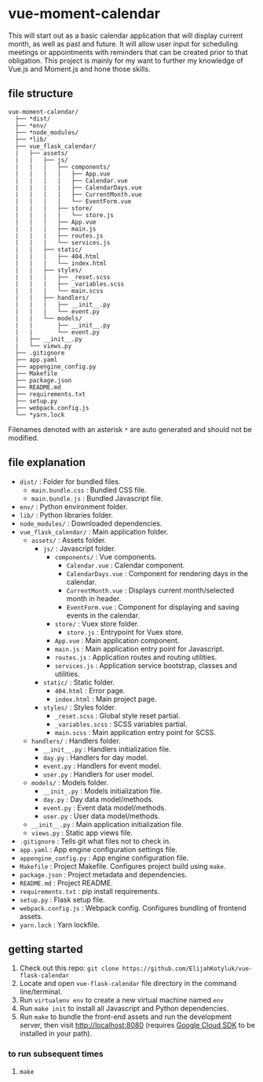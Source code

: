 # vue-moment-calendar

This will start out as a basic calendar application that will display current month, as well as past and future. It will allow user input for scheduling meetings or appointments with reminders that can be created prior to that obligation. This project is mainly for my want to further my knowledge of Vue.js and Moment.js and hone those skills.

## file structure

```
vue-moment-calendar/
  ├── *dist/
  ├── *env/
  ├── *node_modules/
  ├── *lib/
  ├── vue_flask_calendar/
  |   ├── assets/
  |   |   ├── js/
  |   |   |   ├── components/
  |   |   |   |   ├── App.vue
  |   |   |   |   ├── Calendar.vue
  |   |   |   |   ├── CalendarDays.vue
  |   |   |   |   ├── CurrentMonth.vue
  |   |   |   |   └── EventForm.vue
  |   |   |   ├── store/
  |   |   |   |   └── store.js
  |   |   |   ├── App.vue
  |   |   |   ├── main.js
  |   |   |   ├── routes.js
  |   |   |   └── services.js
  |   |   ├── static/
  |   |   |   ├── 404.html
  |   |   |   └── index.html
  |   |   ├── styles/
  |   |   |   ├── _reset.scss
  |   |   |   ├── _variables.scss
  |   |   |   └── main.scss
  |   |   ├── handlers/
  |   |   |   ├── __init__.py
  |   |   |   └── event.py
  |   |   └── models/
  |   |       ├── __init__.py
  |   |       └── event.py
  |   ├── __init__.py
  |   └── views.py
  ├── .gitignore
  ├── app.yaml
  ├── appengine_config.py
  ├── Makefile
  ├── package.json
  ├── README.md
  ├── requirements.txt
  ├── setup.py
  ├── webpack.config.js
  └── *yarn.lock

```

Filenames denoted with an asterisk `*` are auto generated and should not be modified.

## file explanation

- `dist/` : Folder for bundled files.
  - `main.bundle.css` : Bundled CSS file.
  - `main.bundle.js` : Bundled Javascript file.
- `env/` : Python environment folder.
- `lib/` : Python libraries folder.
- `node_modules/` : Downloaded dependencies.
- `vue_flask_calendar/` : Main application folder.
  - `assets/` : Assets folder.
    - `js/` : Javascript folder.
      - `components/` : Vue components.
        - `Calendar.vue` : Calendar component.
        - `CalendarDays.vue` : Component for rendering days in the calendar.
        - `CurrentMonth.vue` : Displays current month/selected month in header.
        - `EventForm.vue` : Component for displaying and saving events in the calendar.
      - `store/` : Vuex store folder.
        - `store.js` : Entrypoint for Vuex store.
      - `App.vue` : Main application component.
      - `main.js` : Main application entry point for Javascript.
      - `routes.js` : Application routes and routing utilities.
      - `services.js` : Application service bootstrap, classes and utilities.
    - `static/` : Static folder.
      - `404.html` : Error page.
      - `index.html` : Main project page.
    - `styles/` : Styles folder.
      - `_reset.scss` : Global style reset partial.
      - `_variables.scss` : SCSS variables partial.
      - `main.scss` : Main application entry point for SCSS.
  - `handlers/` : Handlers folder.
    - `__init__.py` : Handlers initialization file.
    - `day.py` : Handlers for day model.
    - `event.py` : Handlers for event model.
    - `user.py` : Handlers for user model.
  - `models/` : Models folder.
    - `__init_.py` : Models initialization file.
    - `day.py` : Day data model/methods.
    - `event.py` : Event data model/methods.
    - `user.py` : User data model/methods.
  - `__init__.py` : Main application initialization file.
  - `views.py` : Static app views file.
- `.gitignore` : Tells git what files not to check in.
- `app.yaml` : App engine configuration settings file.
- `appengine_config.py` : App engine configuration file.
- `Makefile` : Project Makefile. Configures project build using `make`.
- `package.json` : Project metadata and dependencies.
- `README.md` : Project README.
- `requirements.txt` : pip install requirements.
- `setup.py` : Flask setup file.
- `webpack.config.js` : Webpack config. Configures bundling of frontend assets.
- `yarn.lock` : Yarn lockfile.

## getting started

1. Check out this repo: `git clone https://github.com/ElijahKotyluk/vue-flask-calendar`
2. Locate and open `vue-flask-calendar` file directory in the command line/terminal.
3. Run `virtualenv env` to create a new virtual machine named `env`
4. Run `make init` to install all Javascript and Python dependencies.
5. Run `make` to bundle the front-end assets and run the development server, then visit [http://localhost:8080](http://localhost:8080) (requires [Google Cloud SDK](https://cloud.google.com/sdk/docs/) to be installed in your path).

### to run subsequent times

1. `make`
